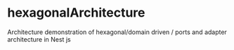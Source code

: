 # hexagonalArchitecture
Architecture demonstration of hexagonal/domain driven / ports and adapter architecture in Nest js 
